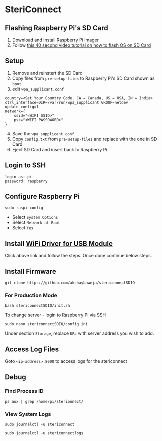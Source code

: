 # SteriConnect

## Flashing Raspberry Pi's SD Card
1. Download and Install [Raspberry Pi Imager](https://www.raspberrypi.org/software/)
2. Follow [this 40 second video tutorial on how to flash OS on SD Card](https://www.youtube.com/watch?v=J024soVgEeM)

## Setup
1. Remove and reinstert the SD Card
2. Copy files from ```pre-setup-files``` to Raspberry Pi's SD Card shown as ```boot```
3. edit ```wpa_supplicant.conf```
```
country=<Set Your Country Code. CA = Canada, US = USA, IN = India>
ctrl_interface=DIR=/var/run/wpa_supplicant GROUP=netdev
update_config=1
network={
    ssid="<WIFI SSID>"
    psk="<WIFI PASSOWORD>"
}
```
4. Save the ```wpa_supplicant.conf```
5. Copy ```config.txt``` from ```pre-setup-files``` and replace with the one in SD Card
5. Eject SD Card and insert back to Raspberry Pi

## Login to SSH
```
login as: pi
password: raspberry
```

## Configure Raspberry Pi
```
sudo raspi-config
```
* Select ```System Options```
* Select ```Network at Boot```
* Select ```Yes```

## Install [WiFi Driver for USB Module](./usbdriver.md)
Click above link and follow the steps. Once done continue below steps.

## Install Firmware
```
git clone https://github.com/akshaybaweja/stericonnectSDIO
```
### For Production Mode
```
bash stericonnectSDIO/init.sh
```

To change server - login to Raspberry Pi via SSH

```
sudo nano stericonnectSDIO/config.ini
```

Under section ```Storage```, replace ```URL``` with server address you wish to add.

## Access Log Files
Goto ```<ip-address>:8000``` to access logs for the stericonnect

## Debug
### Find Process ID
```
ps aux | grep /home/pi/sterionnect/ 
```
### View System Logs
```
sudo journalctl -u stericonnect
```
```
sudo journalctl -u stericonnectlogs
```